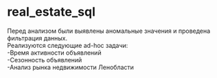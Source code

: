 # real_estate_sql
Перед анализом были выявлены аномальные значения и проведена фильтрация данных.  
Реализуются следующие ad-hoc задачи:  
 -Время активности объявлений  
 -Сезонность объявлений  
 -Анализ рынка недвижимости Ленобласти
